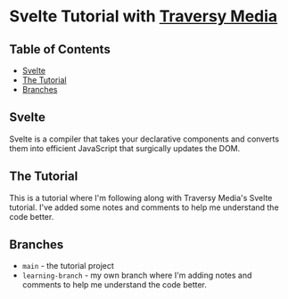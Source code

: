 # Svelte Tutorial with [Traversy Media](https://www.youtube.com/watch?v=3TVy6GdtNuQ)

## Table of Contents

- [Svelte](#svelte)
- [The Tutorial](#the-tutorial)
- [Branches](#branches)

## Svelte

Svelte is a compiler that takes your declarative components and converts them into efficient JavaScript that surgically updates the DOM.

## The Tutorial

This is a tutorial where I'm following along with Traversy Media's Svelte tutorial. I've added some notes and comments to help me understand the code better.

## Branches

- `main` - the tutorial project
- `learning-branch` - my own branch where I'm adding notes and comments to help me understand the code better.

